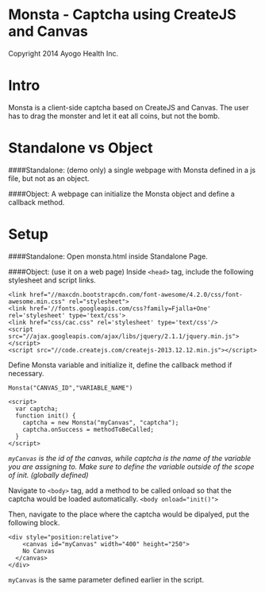 Monsta - Captcha using CreateJS and Canvas
======
Copyright 2014 Ayogo Health Inc.

Intro
======
Monsta is a client-side captcha based on CreateJS and Canvas. The user has to drag the monster and let it eat all coins, but not the bomb.

Standalone vs Object
======
####Standalone:
(demo only) a single webpage with Monsta defined in a js file, but not as an object.

####Object:
A webpage can initialize the Monsta object and define a callback method.

Setup
======
####Standalone:
Open monsta.html inside Standalone Page.

####Object:
(use it on a web page)
Inside ```<head>``` tag, include the following stylesheet and script links.
```
<link href="//maxcdn.bootstrapcdn.com/font-awesome/4.2.0/css/font-awesome.min.css" rel="stylesheet">
<link href='//fonts.googleapis.com/css?family=Fjalla+One' rel='stylesheet' type='text/css'>
<link href="css/cac.css" rel='stylesheet' type='text/css'/>
<script src="//ajax.googleapis.com/ajax/libs/jquery/2.1.1/jquery.min.js"></script>
<script src="//code.createjs.com/createjs-2013.12.12.min.js"></script>
```

Define Monsta variable and initialize it, define the callback method if necessary.
``` 
Monsta("CANVAS_ID","VARIABLE_NAME")
```

```
<script>
  var captcha;
  function init() {
    captcha = new Monsta("myCanvas", "captcha");
    captcha.onSuccess = methodToBeCalled;
  }
</script>
```
*```myCanvas``` is the id of the canvas, while captcha is the name of the variable you are assigning to. Make sure to define the variable outside of the scope of init. (globally defined)*

Navigate to ```<body>``` tag, add a method to be called onload so that the captcha would be loaded automatically.
```<body onload="init()">```

Then, navigate to the place where the captcha would be dipalyed, put the following block.
```
<div style="position:relative">
	<canvas id="myCanvas" width="400" height="250">
    No Canvas
  </canvas>
</div>
```
```myCanvas``` is the same parameter defined earlier in the script.
